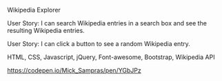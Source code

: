 Wikipedia Explorer

User Story: I can search Wikipedia entries in a search box and see the resulting Wikipedia entries.

User Story: I can click a button to see a random Wikipedia entry.

HTML, CSS, Javascript, jQuery, Font-awesome, Bootstrap, Wikipedia API

https://codepen.io/Mick_Sampras/pen/YGbJPz
